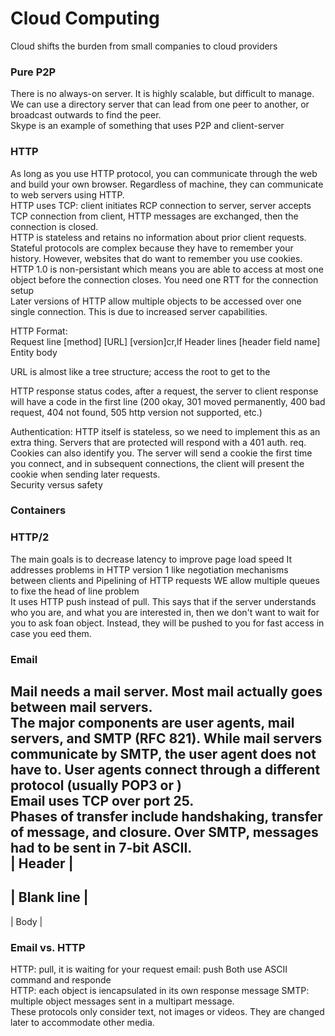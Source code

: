 # Cloud Computing
Cloud shifts the burden from small companies to cloud providers

### Pure P2P
There is no always-on server. It is highly scalable, but difficult to manage.  
We can use a directory server that can lead from one peer to another, or broadcast outwards to find the peer.  
Skype is an example of something that uses P2P and client-server

### HTTP
As long as you use HTTP protocol, you can communicate through the web and build your own browser. Regardless of machine, they can communicate to web servers using HTTP.  
HTTP uses TCP: client initiates RCP connection to server, server accepts TCP connection from client, HTTP messages are exchanged, then the connection is closed.  
HTTP is stateless and retains no information about prior client requests. Stateful protocols are complex because they have to remember your history. However, websites that do want to remember you use cookies.  
HTTP 1.0 is non-persistant which means you are able to access at most one object before the connection closes. You need one RTT for the connection setup  
Later versions of HTTP allow multiple objects to be accessed over one single connection. This is due to increased server capabilities.  

HTTP Format:  
Request line
[method] [URL] [version]cr,lf
Header lines
[header field name]
Entity body

URL is almost like a tree structure; access the root to get to the 

HTTP response status codes, after a request, the server to client response will have a code in the first line (200 okay, 301 moved permanently, 400 bad request, 404 not found, 505 http version not supported, etc.)

Authentication:
HTTP itself is stateless, so we need to implement this as an extra thing. Servers that are protected will respond with a 401 auth. req.  
Cookies can also identify you. The server will send a cookie the first time you connect, and in subsequent connections, the client will present the cookie when sending later requests.  
Security versus safety

### Containers


### HTTP/2
The main goals is to decrease latency to improve page load speed
It addresses problems in HTTP version 1 like negotiation mechanisms between clients and 
Pipelining of HTTP requests
WE allow multiple queues to fixe the head of line problem  
It uses HTTP push instead of pull. This says that if the server understands who you are, and what you are interested in, then we don't want to wait for you to ask foan object. Instead, they will be pushed to you for fast access in case you eed them. 

### Email
Mail needs a mail server. Most mail actually goes between mail servers.  
The major components are user agents, mail servers, and SMTP (RFC 821). While mail servers communicate by SMTP, the user agent does not have to. User agents connect through a different protocol (usually POP3 or )  
Email uses TCP over port 25.  
Phases of transfer include handshaking, transfer of message, and closure. 
Over SMTP, messages had to be sent in 7-bit ASCII.  
| Header |
---
| Blank line |
---
| Body | 

### Email vs. HTTP
HTTP: pull, it is waiting for your request
email: push
Both use ASCII command and responde  
HTTP: each object is iencapsulated in its own response message
SMTP: multiple object messages sent in a multipart message.  
These protocols only consider text, not images or videos. They are changed later to accommodate other media.  
